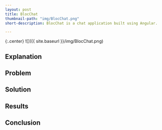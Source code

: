 ```yaml
---
layout: post
title: BlocChat
thumbnail-path: "img/BlocChat.png"
short-description: BlocChat is a chat application built using Angular.

---
```


{:.center}
![]({{ site.baseurl }}/img/BlocChat.png)

## Explanation



## Problem



## Solution



## Results



## Conclusion
